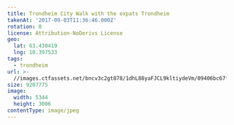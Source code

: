 ```yaml
---
title: Trondheim City Walk with the expats Trondheim
takenAt: '2017-09-03T11:36:46.000Z'
rotation: 0
license: Attribution-NoDerivs License
geo:
  lat: 63.430419
  lng: 10.397533
tags:
  - trondheim
url: >-
  //images.ctfassets.net/bncv3c2gt878/1dhL88yaFJCL9kltiydeVm/09406bc67fd7aec03a90dc568f561baf/trondheim-city-walk-with-the-expats-trondheim_36200265553_o
size: 9207775
image:
  width: 5344
  height: 3006
contentType: image/jpeg
---
```


